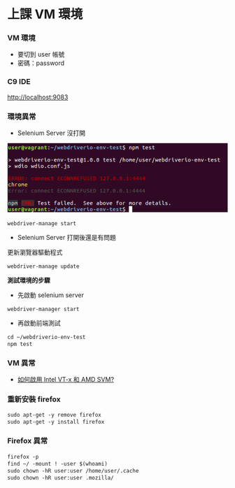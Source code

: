 # 上課 VM 環境

### VM 環境

* 要切到 user 帳號
* 密碼：password

### C9 IDE

<http://localhost:9083>

### 環境異常

* Selenium Server 沒打開

![](mise/assets/connect-error.png)

```
webdriver-manage start
```

* Selenium Server 打開後還是有問題

更新瀏覽器驅動程式

```
webdriver-manage update
```

**測試環境的步驟**

* 先啟動 selenium server

```
webdriver-manager start
```

* 再啟動前端測試

```
cd ~/webdriverio-env-test
npm test
```

### VM 異常

* [如何啟用 Intel VT-x 和 AMD SVM?](https://www.qnap.com/zh-hk/how-to/faq/article/%E5%A6%82%E4%BD%95%E5%95%9F%E7%94%A8-intel-vt-x-%E5%92%8C-amd-svm)

### 重新安裝 firefox

```
sudo apt-get -y remove firefox
sudo apt-get -y install firefox
```

### Firefox 異常

```
firefox -p
find ~/ -mount ! -user $(whoami)
sudo chown -hR user:user /home/user/.cache
sudo chown -hR user:user .mozilla/
```
